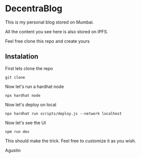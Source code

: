 # DecentraBlog

This is my personal blog stored on Mumbai. 

All the content you see here is also stored on IPFS. 

Feel free clone this repo and create yours

## Instalation

First lets clone the repo 

    git clone 

Now let's run a hardhat node

    npx hardhat node

Now let's deploy on local

    npx hardhat run scripts/deploy.js --network localhost

Now let's see the UI

    npm run dev

This should make the trick. Feel free to customize it as you wish.

Agustin